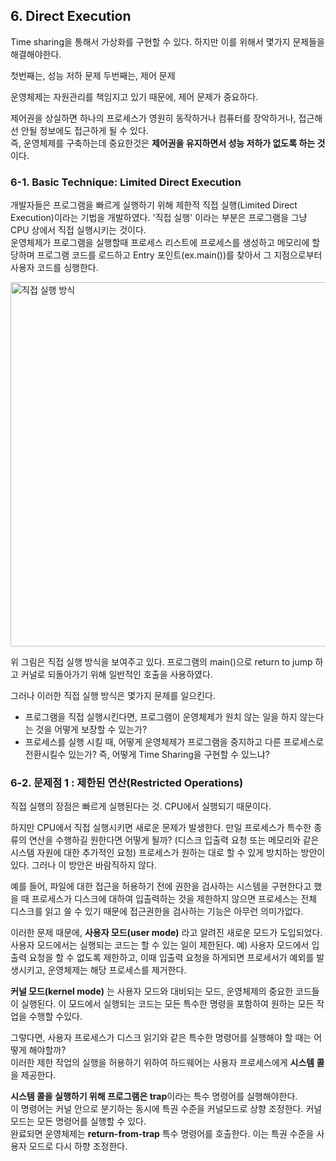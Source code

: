 ## 6. Direct Execution

Time sharing을 통해서 가상화를 구현할 수 있다. 하지만 이를 위해서 몇가지 문제들을 해결해야한다.

첫번째는, 성능 저하 문제
두번째는, 제어 문제

운영체제는 자원관리를 책임지고 있기 때문에, 제어 문제가 중요하다.  

제어권을 상실하면 하나의 프로세스가 영원히 동작하거나 컴퓨터를 장악하거나, 접근해선 안될 정보에도 접근하게 될 수 있다.  
즉, 운영체제를 구축하는데 중요한것은 **제어권을 유지하면서 성능 저하가 없도록 하는 것**이다.

### 6-1. Basic Technique: Limited Direct Execution  

개발자들은 프로그램을 빠르게 실행하기 위해 제한적 직접 실행(Limited Direct Execution)이라는 기법을 개발하였다.
'직접 실행' 이라는 부분은 프로그램을 그냥 CPU 상에서 직접 실행시키는 것이다.  
운영체제가 프로그램을 실행할때 프로세스 리스트에 프로세스를 생성하고 메모리에 할당하며 프로그램 코드를 로드하고 Entry 포인트(ex.main())를 찾아서 그 지점으로부터 사용자 코드를 싱행한다.


<img width="583" alt="직접 실행 방식" src="https://user-images.githubusercontent.com/49808034/212630410-95b82673-f21b-4f68-b308-3d903c87bea2.png">

위 그림은 직접 실행 방식을 보여주고 있다. 프로그램의 main()으로 return to jump 하고 커널로 되돌아가기 위해 일반적인 호출을 사용하였다.

그러나 이러한 직접 실행 방식은 몇가지 문제를 일으킨다.  

- 프로그램을 직접 실행시킨다면, 프로그램이 운영체제가 원치 않는 일을 하지 않는다는 것을 어떻게 보장할 수 있는가?
- 프로세스를 실행 시킬 때, 어떻게 운영체제가 프로그램을 중지하고 다른 프로세스로 전환시킬수 있는가?
  즉, 어떻게 Time Sharing을 구현할 수 있느냐?
  
 ### 6-2. 문제점 1 : 제한된 연산(Restricted Operations)
 
 직접 실행의 장점은 빠르게 실행된다는 것. CPU에서 실행되기 때문이다.
 
 하지만 CPU에서 직접 실행시키면 새로운 문제가 발생한다. 만일 프로세스가 특수한 종류의 연산을 수행하길 원한다면 어떻게 될까? (디스크 입출력 요청 또는 메모리와 같은 시스템 자원에 대한 추가적인 요청)
 프로세스가 원하는 대로 할 수 있게 방치하는 방안이 있다. 그러나 이 방안은 바람직하지 않다. 
 
 예를 들어, 파일에 대한 접근을 허용하기 전에 권한을 검사하는 시스템을 구현한다고 했을 때
 프로세스가 디스크에 대하여 입출력하는 것을 제한하지 않으면 프로세스는 전체 디스크를 읽고 쓸 수 있기 때문에 접근권한을 검사하는 기능은 아무런 의미가없다.
  
 이러한 문제 때문에, **사용자 모드(user mode)** 라고 알려진 새로운 모드가 도입되었다.  
 사용자 모드에서는 실행되는 코드는 할 수 있는 일이 제한된다. 예) 사용자 모드에서 입출력 요청을 할 수 없도록 제한하고, 이때 입출력 요청을 하게되면 프로세서가 예외를 발생시키고, 운영체제는 해당 프로세스를 제거한다.
 
 **커널 모드(kernel mode)** 는 사용자 모드와 대비되는 모드, 운영체제의 중요한 코드들이 실행된다. 이 모드에서 실행되는 코드는 모든 특수한 명령을 포함하여 원하는 모든 작업을 수행할 수있다.
 
 그렇다면, 사용자 프로세스가 디스크 읽기와 같은 특수한 명령어를 실행해야 할 때는 어떻게 해야할까?  
 이러한 제한 작업의 실행을 허용하기 위하여 하드웨어는 사용자 프로세스에게 **시스템 콜**을 제공한다.
 
 **시스템 콜을 실행하기 위해 프로그램은 trap**이라는 특수 명령어를 실행해야한다.  
 이 명령어는 커널 안으로 분기하는 동시에 특권 수준을 커널모드로 상향 조정한다. 커널모드는 모든 명령어를 실행할 수 있다.  
 완료되면 운영체제는 **return-from-trap** 특수 명령어를 호출한다. 이는 특권 수준을 사용자 모드로 다시 하향 조정한다.
 
 
